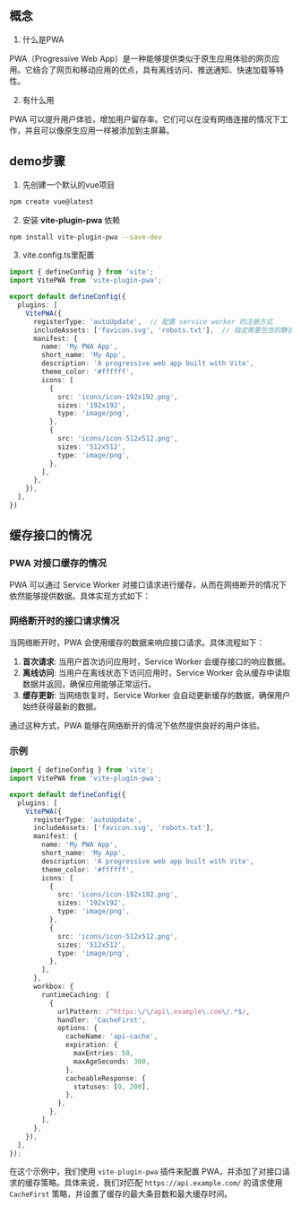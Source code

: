 ## 概念
1. 什么是PWA

PWA（Progressive Web App）是一种能够提供类似于原生应用体验的网页应用。它结合了网页和移动应用的优点，具有离线访问、推送通知、快速加载等特性。

2. 有什么用

PWA 可以提升用户体验，增加用户留存率。它们可以在没有网络连接的情况下工作，并且可以像原生应用一样被添加到主屏幕。 


## demo步骤
1. 先创建一个默认的vue项目
```bash
npm create vue@latest
```

2. 安装 **vite-plugin-pwa** 依赖
```bash
npm install vite-plugin-pwa --save-dev
```
3. vite.config.ts里配置
```ts
import { defineConfig } from 'vite';
import VitePWA from 'vite-plugin-pwa';

export default defineConfig({
  plugins: [
    VitePWA({
      registerType: 'autoUpdate',  // 配置 service worker 的注册方式
      includeAssets: ['favicon.svg', 'robots.txt'],  // 指定需要包含的静态资源
      manifest: {
        name: 'My PWA App',
        short_name: 'My App',
        description: 'A progressive web app built with Vite',
        theme_color: '#ffffff',
        icons: [
          {
            src: 'icons/icon-192x192.png',
            sizes: '192x192',
            type: 'image/png',
          },
          {
            src: 'icons/icon-512x512.png',
            sizes: '512x512',
            type: 'image/png',
          },
        ],
      },
    }),
  ],
})
```



## 缓存接口的情况
### PWA 对接口缓存的情况

PWA 可以通过 Service Worker 对接口请求进行缓存，从而在网络断开的情况下依然能够提供数据。具体实现方式如下：

### 网络断开时的接口请求情况

当网络断开时，PWA 会使用缓存的数据来响应接口请求。具体流程如下：

1. **首次请求**: 当用户首次访问应用时，Service Worker 会缓存接口的响应数据。
2. **离线访问**: 当用户在离线状态下访问应用时，Service Worker 会从缓存中读取数据并返回，确保应用能够正常运行。
3. **缓存更新**: 当网络恢复时，Service Worker 会自动更新缓存的数据，确保用户始终获得最新的数据。

通过这种方式，PWA 能够在网络断开的情况下依然提供良好的用户体验。
### 示例


```ts
import { defineConfig } from 'vite';
import VitePWA from 'vite-plugin-pwa';

export default defineConfig({
  plugins: [
    VitePWA({
      registerType: 'autoUpdate',
      includeAssets: ['favicon.svg', 'robots.txt'],
      manifest: {
        name: 'My PWA App',
        short_name: 'My App',
        description: 'A progressive web app built with Vite',
        theme_color: '#ffffff',
        icons: [
          {
            src: 'icons/icon-192x192.png',
            sizes: '192x192',
            type: 'image/png',
          },
          {
            src: 'icons/icon-512x512.png',
            sizes: '512x512',
            type: 'image/png',
          },
        ],
      },
      workbox: {
        runtimeCaching: [
          {
            urlPattern: /^https:\/\/api\.example\.com\/.*$/,
            handler: 'CacheFirst',
            options: {
              cacheName: 'api-cache',
              expiration: {
                maxEntries: 50,
                maxAgeSeconds: 300,
              },
              cacheableResponse: {
                statuses: [0, 200],
              },
            },
          },
        ],
      },
    }),
  ],
});
```

在这个示例中，我们使用 `vite-plugin-pwa` 插件来配置 PWA，并添加了对接口请求的缓存策略。具体来说，我们对匹配 `https://api.example.com/` 的请求使用 `CacheFirst` 策略，并设置了缓存的最大条目数和最大缓存时间。